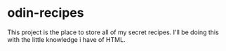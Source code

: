 # odin-recipes

This project is the place to store all of my secret recipes. I'll be doing this with the little knowledge i have of HTML.
